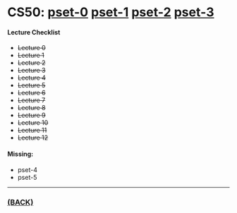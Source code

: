 # CS50: [pset-0](https://github.com/theamankumarsingh/amfoss-tasks/tree/main/task-10/pset-0) [pset-1](https://github.com/theamankumarsingh/amfoss-tasks/tree/main/task-10/pset-1) [pset-2](https://github.com/theamankumarsingh/amfoss-tasks/tree/main/task-10/pset-2) [pset-3](https://github.com/theamankumarsingh/amfoss-tasks/tree/main/task-10/pset-3)

#### Lecture Checklist
- ~~Lecture 0~~
- ~~Lecture 1~~
- ~~Lecture 2~~
- ~~Lecture 3~~
- ~~Lecture 4~~
- ~~Lecture 5~~
- ~~Lecture 6~~
- ~~Lecture 7~~
- ~~Lecture 8~~
- ~~Lecture 9~~
- ~~Lecture 10~~
- ~~Lecture 11~~
- ~~Lecture 12~~

#### Missing:
* pset-4
* pset-5

---

### [(BACK)](https://github.com/theamankumarsingh/amfoss-tasks)
